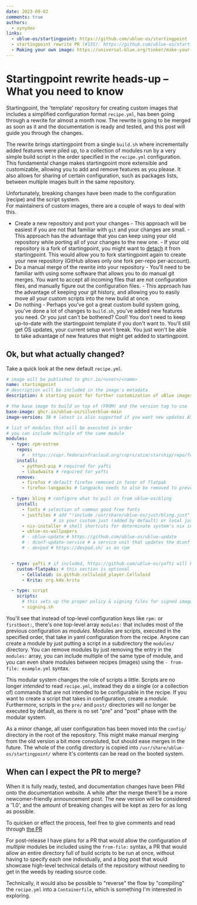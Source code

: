 ```yaml
---
date: 2023-09-02
comments: true
authors: 
  - xynydev
links:
  - ublue-os/startingpoint: https://github.com/ublue-os/startingpoint
  - startingpoint rewrite PR (#135): https://github.com/ublue-os/startingpoint/pull/135
  - Making your own image: https://universal-blue.org/tinker/make-your-own/
---
```


# Startingpoint rewrite heads-up – What you need to know

Startingpoint, the 'template' repository for creating custom images that includes a simplified configuration format `recipe.yml`, has been going through a rewrite for almost a month now. The rewrite is going to be merged as soon as it and the documentation is ready and tested, and this post will guide you through the changes.

The rewrite brings startingpoint from a single `build.sh` where incrementally added features were piled up, to a collection of modules run by a very simple build script in the order specified in the `recipe.yml` configuration. This fundamental change makes startingpoint more extensible and customizable, allowing you to add and remove features as you please. It also allows for sharing of certain configuration, such as packages lists, between multiple images built in the same repository.

Unfortunately, breaking changes have been made to the configuration (recipe) and the script system.   
For maintainers of custom images, there are a couple of ways to deal with this.

- Create a new repository and port your changes
        - This approach will be easiest if you are not that familiar with `git` and your changes are small.
        - This approach has the advantage that you can keep using your old repository while porting all of your changes to the new one.
        - If your old repository is a fork of startingpoint, you might want to [detach](https://support.github.com/contact?tags=rr-forks&subject=Detach%20Fork&flow=detach_fork) it from startingpoint. This would allow you to fork startingpoint again to create your new repository (GitHub allows only one fork per-repo per-account).
- Do a manual merge of the rewrite into your repository
        - You'll need to be familiar with using some software that allows you to do manual git merges. You want to accept all incoming files that are not configuration files, and manually figure out the configuration files.
        - This approach has the advantage of keeping your git history, and allowing you to easily move all your custom scripts into the new build at once.
- Do nothing
        - Perhaps you've got a great custom build system going, you've done a lot of changes to `build.sh`, you've added new features you need. Or you just can't be bothered? Cool! You don't need to keep up-to-date with the startingpoint template if you don't want to. You'll still get OS updates, your current setup won't break. You just won't be able to take advantage of new features that might get added to startingpoint.

## Ok, but what actually changed?

Take a quick look at the new default `recipe.yml`.
```yml
# image will be published to ghcr.io/<user>/<name>
name: startingpoint
# description will be included in the image's metadata
description: A starting point for further customization of uBlue images. Make your own! https://ublue.it/making-your-own/

# the base image to build on top of (FROM) and the version tag to use
base-image: ghcr.io/ublue-os/silverblue-main
image-version: 38 # latest is also supported if you want new updates ASAP

# list of modules that will be executed in order
# you can include multiple of the same module
modules:
  - type: rpm-ostree
    repos: 
      # - https://copr.fedorainfracloud.org/coprs/atim/starship/repo/fedora-%OS_VERSION%/atim-starship-fedora-%OS_VERSION%.repo
    install:
      - python3-pip # required for yafti
      - libadwaita # required for yafti
    remove:
      - firefox # default firefox removed in favor of flatpak
      - firefox-langpacks # langpacks needs to also be removed to prevent dependency problems

  - type: bling # configure what to pull in from ublue-os/bling
    install:
      - fonts # selection of common good free fonts
      - justfiles # add "!include /usr/share/ublue-os/just/bling.just"
                  # in your custom.just (added by default) or local justfile
      - nix-installer # shell shortcuts for determinate system's nix installers
      - ublue-os-wallpapers
      # - ublue-update # https://github.com/ublue-os/ublue-update
      # - dconf-update-service # a service unit that updates the dconf db on boot
      # - devpod # https://devpod.sh/ as an rpm


  - type: yafti # if included, https://github.com/ublue-os/yafti will be installed and set up
    custom-flatpaks: # this section is optional
      - Celluloid: io.github.celluloid_player.Celluloid
      - Krita: org.kde.krita

  - type: script
    scripts:
      # this sets up the proper policy & signing files for signed images to work
      - signing.sh 
```

You'll see that instead of top-level configuration keys like `rpm:` or `firstboot:`, there's one top-level array `modules:` that includes most of the previous configuration as *modules*. Modules are scripts, executed in the specified order, that take in yaml configuration from the recipe. Anyone can create a module by just putting a script in a subdirectory the `modules/` directory. You can remove modules by just removing the entry in the `modules:` array, you can include multiple of the same type of module, and you can even share modules between recipes (images) using the `- from-file: example.yml` syntax.

This modular system changes the role of scripts a little. Scripts are no longer *intended* to read `recipe.yml`, instead they do a single (or a collection of) commands that are not intended to be configurable in the recipe. If you want to create a script that takes in configuration, create a *module*. Furthermore, scripts in the `pre/` and `post/` directories will no longer be executed by default, as there is no set "pre" and "post" phase with the modular system.

As a minor change, all user configuration has been moved into the `config/` directory in the root of the repository. This might make manual merging from the old version a bit more convoluted, but should ease merges in the future. The whole of the config directory is copied into `/usr/share/ublue-os/startingpoint/` where it's contents can be read on the booted system.

## When can I expect the PR to merge?

When it is fully ready, tested, and documentation changes have been PRd onto the documentation website. A while after the merge there'll be a more newcomer-friendly announcement post. The new version will be considered a '1.0', and the amount of breaking changes will be kept as zero for as long as possible. 

To quicken or effect the process, feel free to give comments and read through [the PR](https://github.com/ublue-os/startingpoint/pull/135)
   
For post-release I have plans for a PR that would allow the configuration of _multiple_ modules be included using the `from-file:` syntax, a PR that would allow an entire directory full of build scripts to be run at once, without having to specify each one individually, and a blog post that would showcase high-level technical details of the repository without needing to get in the weeds by reading source code.

Technically, it would also be possible to "reverse" the flow by "compiling" the `recipe.yml` into a `Containerfile`, which is something I'm interested in exploring.

